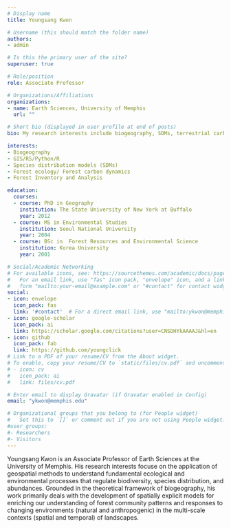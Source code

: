 ```yaml
---
# Display name
title: Youngsang Kwon

# Username (this should match the folder name)
authors:
- admin

# Is this the primary user of the site?
superuser: true

# Role/position
role: Associate Professor

# Organizations/Affiliations
organizations:
- name: Earth Sciences, University of Memphis
  url: ""

# Short bio (displayed in user profile at end of posts)
bio: My research interests include biogeography, SDMs, terrestrial carbon dynamics and programmable matter.

interests:
- Biogeography
- GIS/RS/Python/R 
- Species distribution models (SDMs)
- Forest ecology/ Forest carbon dynamics
- Forest Inventory and Analysis

education:
  courses:
  - course: PhD in Geography
    institution: The State University of New York at Buffalo
    year: 2012
  - course: MS in Environmental Studies
    institution: Seoul National University
    year: 2004
  - course: BSc in  Forest Resources and Environmental Science
    institution: Korea University
    year: 2001

# Social/Academic Networking
# For available icons, see: https://sourcethemes.com/academic/docs/page-builder/#icons
#   For an email link, use "fas" icon pack, "envelope" icon, and a link in the
#   form "mailto:your-email@example.com" or "#contact" for contact widget.
social:
- icon: envelope
  icon_pack: fas
  link: '#contact'  # For a direct email link, use "mailto:ykwon@memphis.edu".
- icon: google-scholar
  icon_pack: ai
  link: https://scholar.google.com/citations?user=CNSDHYkAAAAJ&hl=en
- icon: github
  icon_pack: fab
  link: https://github.com/youngclick
# Link to a PDF of your resume/CV from the About widget.
# To enable, copy your resume/CV to `static/files/cv.pdf` and uncomment the lines below.
# - icon: cv
#   icon_pack: ai
#   link: files/cv.pdf

# Enter email to display Gravatar (if Gravatar enabled in Config)
email: "ykwon@memphis.edu"

# Organizational groups that you belong to (for People widget)
#   Set this to `[]` or comment out if you are not using People widget.
#user_groups:
#- Researchers
#- Visitors
---
```


Youngsang Kwon is an Associate Professor of Earth Sciences at the University of Memphis. His research interests focuse on the application of geospatial methods to understand fundamental ecological and environmental processes that regulate biodiversity, species distribution, and abundances. Grounded in the theoretical framework of biogeography, his work primarily deals with the development of spatially explicit models for enriching our understanding of forest community patterns and responses to changing environments (natural and anthropogenic) in the multi-scale contexts (spatial and temporal) of landscapes.
